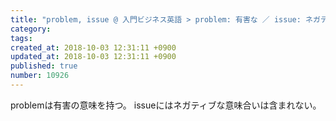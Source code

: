 ```yaml
---
title: "problem, issue @ 入門ビジネス英語 > problem: 有害な ／ issue: ネガティブな意味合いは含まない 2013-11-07"
category: 
tags: 
created_at: 2018-10-03 12:31:11 +0900
updated_at: 2018-10-03 12:31:11 +0900
published: true
number: 10926
---
```


problemは有害の意味を持つ。
issueにはネガティブな意味合いは含まれない。

